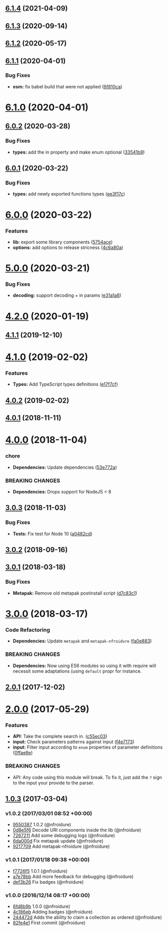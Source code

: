 ## [6.1.4](https://github.com/nfroidure/strict-qs/compare/v6.1.3...v6.1.4) (2021-04-09)



## [6.1.3](https://github.com/nfroidure/strict-qs/compare/v6.1.2...v6.1.3) (2020-09-14)



## [6.1.2](https://github.com/nfroidure/strict-qs/compare/v6.1.1...v6.1.2) (2020-05-17)



## [6.1.1](https://github.com/nfroidure/strict-qs/compare/v6.1.0...v6.1.1) (2020-04-01)


### Bug Fixes

* **esm:** fix babel build that were not applied ([6f810ca](https://github.com/nfroidure/strict-qs/commit/6f810caba3e3ac7e9488e77c6da822442b5dacd5))



# [6.1.0](https://github.com/nfroidure/strict-qs/compare/v6.0.2...v6.1.0) (2020-04-01)



## [6.0.2](https://github.com/nfroidure/strict-qs/compare/v6.0.1...v6.0.2) (2020-03-28)


### Bug Fixes

* **types:** add the in property and make enum optional ([33541b9](https://github.com/nfroidure/strict-qs/commit/33541b9ff423a58382b8dcecbe040e18fc427668))



## [6.0.1](https://github.com/nfroidure/strict-qs/compare/v6.0.0...v6.0.1) (2020-03-22)


### Bug Fixes

* **types:** add newly exported functions types ([ee3f17c](https://github.com/nfroidure/strict-qs/commit/ee3f17c680b66cd3ca210f898ecee9cce17b26da))



# [6.0.0](https://github.com/nfroidure/strict-qs/compare/v5.0.0...v6.0.0) (2020-03-22)


### Features

* **lib:** export some library components ([5754ace](https://github.com/nfroidure/strict-qs/commit/5754aceb9495d7cda77b255677e2f9893ab11e7a))
* **options:** add options to release stricness ([4c6a80a](https://github.com/nfroidure/strict-qs/commit/4c6a80aabe203dca35d74cd0b8b23c6db0a17b0f))



# [5.0.0](https://github.com/nfroidure/strict-qs/compare/v4.2.0...v5.0.0) (2020-03-21)


### Bug Fixes

* **decoding:** support decoding + in params ([e31a1a8](https://github.com/nfroidure/strict-qs/commit/e31a1a8643c10518191159b7dc5d9756551d6e25))



# [4.2.0](https://github.com/nfroidure/strict-qs/compare/v4.1.1...v4.2.0) (2020-01-19)



## [4.1.1](https://github.com/nfroidure/strict-qs/compare/v4.1.0...v4.1.1) (2019-12-10)



# [4.1.0](https://github.com/nfroidure/strict-qs/compare/v4.0.2...v4.1.0) (2019-02-02)


### Features

* **Types:** Add TypeScript types definitions ([e17f7cf](https://github.com/nfroidure/strict-qs/commit/e17f7cf))



## [4.0.2](https://github.com/nfroidure/strict-qs/compare/v4.0.1...v4.0.2) (2019-02-02)



## [4.0.1](https://github.com/nfroidure/strict-qs/compare/v4.0.0...v4.0.1) (2018-11-11)



# [4.0.0](https://github.com/nfroidure/strict-qs/compare/v3.0.3...v4.0.0) (2018-11-04)


### chore

* **Dependencies:** Update dependencies ([53e772a](https://github.com/nfroidure/strict-qs/commit/53e772a))


### BREAKING CHANGES

* **Dependencies:** Drops support for NodeJS < 8



## [3.0.3](https://github.com/nfroidure/strict-qs/compare/v3.0.2...v3.0.3) (2018-11-03)


### Bug Fixes

* **Tests:** Fix test for Node 10 ([a0482cd](https://github.com/nfroidure/strict-qs/commit/a0482cd))



<a name="3.0.2"></a>
## [3.0.2](https://github.com/nfroidure/strict-qs/compare/v3.0.1...v3.0.2) (2018-09-16)



<a name="3.0.1"></a>
## [3.0.1](https://github.com/nfroidure/strict-qs/compare/v3.0.0...v3.0.1) (2018-03-18)


### Bug Fixes

* **Metapak:** Remove old metapak postinstall script ([d7c83c1](https://github.com/nfroidure/strict-qs/commit/d7c83c1))



<a name="3.0.0"></a>
# [3.0.0](https://github.com/nfroidure/strict-qs/compare/v2.0.1...v3.0.0) (2018-03-17)


### Code Refactoring

* **Dependencies:** Update `metapak` and `metapak-nfroidure` ([fa0e883](https://github.com/nfroidure/strict-qs/commit/fa0e883))


### BREAKING CHANGES

* **Dependencies:** Now using ES6 modules so using it with require will necessit some adaptations
(using `default` propr for instance.



<a name="2.0.1"></a>
## [2.0.1](https://github.com/nfroidure/strict-qs/compare/v2.0.0...v2.0.1) (2017-12-02)



<a name="2.0.0"></a>
# [2.0.0](https://github.com/nfroidure/strict-qs/compare/v1.0.3...v2.0.0) (2017-05-29)


### Features

* **API:** Take the complete search in. ([c55ec03](https://github.com/nfroidure/strict-qs/commit/c55ec03))
* **input:** Check parameters patterns against input ([f4e7173](https://github.com/nfroidure/strict-qs/commit/f4e7173))
* **input:** Filter input according to `enum` properties of parameter definitions ([0ffae8e](https://github.com/nfroidure/strict-qs/commit/0ffae8e))


### BREAKING CHANGES

* API: Any code using this module will break. To fix it, just add the `?` sign to the
input your provide to the parser.



<a name="1.0.3"></a>
## [1.0.3](https://github.com/nfroidure/strict-qs/compare/v1.0.2...v1.0.3) (2017-03-04)




### v1.0.2 (2017/03/01 08:52 +00:00)
- [9550387](https://github.com/nfroidure/strict-qs/commit/95503878fca4ea5c32d21964b35196ee6c739ec4) 1.0.2 (@nfroidure)
- [0d8e5f6](https://github.com/nfroidure/strict-qs/commit/0d8e5f693194e34e66f9c8c364a5917e89c70d04) Decode URI components inside the lib (@nfroidure)
- [7267211](https://github.com/nfroidure/strict-qs/commit/72672110a269e65120c2ab07ccdfc90c3c817837) Add some debugging logs (@nfroidure)
- [6da000d](https://github.com/nfroidure/strict-qs/commit/6da000dc9069b1777a4ac7722bfddaa0cc72df42) Fix metapak update (@nfroidure)
- [9217709](https://github.com/nfroidure/strict-qs/commit/9217709008f7dfef7977ae3d5029c9d70fe5ecd3) Add metapak-nfroidure (@nfroidure)

### v1.0.1 (2017/01/18 09:38 +00:00)
- [f7726f5](https://github.com/nfroidure/strict-qs/commit/f7726f509be767cd00e0898b85de103c7944bc87) 1.0.1 (@nfroidure)
- [a7e78bb](https://github.com/nfroidure/strict-qs/commit/a7e78bbaf20d998fc24c51626dac860160538650) Add more feedback for debugging (@nfroidure)
- [def3b26](https://github.com/nfroidure/strict-qs/commit/def3b26909d262370b01fd140522f594cd85fd39) Fix badges (@nfroidure)

### v1.0.0 (2016/12/14 08:17 +00:00)
- [6fd8b9b](https://github.com/nfroidure/strict-qs/commit/6fd8b9ba3e4c20e93263fea753828a7c789c5cf7) 1.0.0 (@nfroidure)
- [4c186eb](https://github.com/nfroidure/strict-qs/commit/4c186eb33d67001c7173d3acd9ac4ef2d0d5d11c) Adding badges (@nfroidure)
- [244472d](https://github.com/nfroidure/strict-qs/commit/244472d71dfad26b23b0f30bc77f690734339cfa) Adds the ability to claim a collection as ordered (@nfroidure)
- [82fe4e1](https://github.com/nfroidure/strict-qs/commit/82fe4e1359806d12ffa18bc9b1f118a5285672a5) First commit (@nfroidure)
